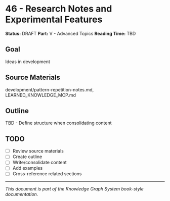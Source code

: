 # 46 - Research Notes and Experimental Features

**Status:** DRAFT
**Part:** V - Advanced Topics
**Reading Time:** TBD

## Goal

Ideas in development

## Source Materials

development/pattern-repetition-notes.md, LEARNED_KNOWLEDGE_MCP.md

## Outline

TBD - Define structure when consolidating content

## TODO

- [ ] Review source materials
- [ ] Create outline
- [ ] Write/consolidate content
- [ ] Add examples
- [ ] Cross-reference related sections

---

*This document is part of the Knowledge Graph System book-style documentation.*
